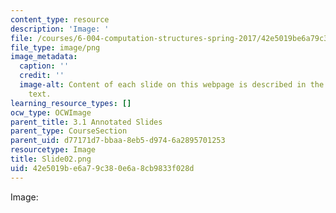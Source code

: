 ```yaml
---
content_type: resource
description: 'Image: '
file: /courses/6-004-computation-structures-spring-2017/42e5019be6a79c380e6a8cb9833f028d_Slide02.png
file_type: image/png
image_metadata:
  caption: ''
  credit: ''
  image-alt: Content of each slide on this webpage is described in the surrounding
    text.
learning_resource_types: []
ocw_type: OCWImage
parent_title: 3.1 Annotated Slides
parent_type: CourseSection
parent_uid: d77171d7-bbaa-8eb5-d974-6a2895701253
resourcetype: Image
title: Slide02.png
uid: 42e5019b-e6a7-9c38-0e6a-8cb9833f028d
---
```

Image: 

